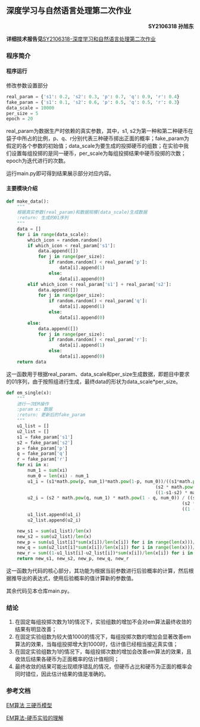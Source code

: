 ## 深度学习与自然语言处理第二次作业

<p align='right'> <strong>SY2106318 孙旭东 </strong></p>

**详细技术报告见**[SY2106318-深度学习和自然语言处理第二次作业](https://github.com/NSun-S/buaa_nlp_project2/raw/main/SY2106318-深度学习和自然语言处理第二次作业.pdf)

### 程序简介

#### 程序运行

修改参数设置部分

```python
real_param = {'s1': 0.2, 's2': 0.3, 'p': 0.7, 'q': 0.9, 'r': 0.4}
fake_param = {'s1': 0.1, 's2': 0.6, 'p': 0.5, 'q': 0.5, 'r': 0.3}
data_scale = 10000
per_size = 5
epoch = 20
```

real_param为数据生产时依赖的真实参数，其中，s1, s2为第一种和第二种硬币在袋子中所占的比例，p、q、r分别代表三种硬币掷出正面的概率；fake_param为假定的各个参数的初始值；data_scale为要生成的投掷硬币的组数；在实验中我们设置每组投掷的是同一硬币，per_scale为每组投掷结果中硬币投掷的次数；epoch为迭代进行的次数。

运行main.py即可得到结果展示部分对应内容。

#### 主要模块介绍

```python
def make_data():
    """
    根据真实参数(real_param)和数据规模(data_scale)生成数据
    :return: 生成的01序列
    """
    data = []
    for i in range(data_scale):
        which_icon = random.random()
        if which_icon < real_param['s1']:
            data.append([])
            for j in range(per_size):
                if random.random() < real_param['p']:
                    data[i].append(1)
                else:
                    data[i].append(0)
        elif which_icon < real_param['s1'] + real_param['s2']:
            data.append([])
            for j in range(per_size):
                if random.random() < real_param['q']:
                    data[i].append(1)
                else:
                    data[i].append(0)
        else:
            data.append([])
            for j in range(per_size):
                if random.random() < real_param['r']:
                    data[i].append(1)
                else:
                    data[i].append(0)
    return data
```

这一函数用于根据real_param、data_scale和per_size生成数据，即题目中要求的01序列，由于按照组进行生成，最终data的形状为data_scale*per_size。

```python
def em_single(x):
    """
    进行一次EM操作
    :param x: 数据
    :return: 更新后的fake_param
    """
    u1_list = []
    u2_list = []
    s1 = fake_param['s1']
    s2 = fake_param['s2']
    p = fake_param['p']
    q = fake_param['q']
    r = fake_param['r']
    for xi in x:
        num_1 = sum(xi)
        num_0 = len(xi) - num_1
        u1_i = (s1*math.pow(p, num_1)*math.pow(1-p, num_0))/((s1*math.pow(p, num_1)*math.pow(1-p, num_0)) +
                                                        (s2 * math.pow(q, num_1) * math.pow(1 - q, num_0)) +
                                                        ((1-s1-s2) * math.pow(r, num_1) * math.pow(1 - r, num_0)))
        u2_i = (s2 * math.pow(q, num_1) * math.pow(1 - q, num_0)) / ((s1 * math.pow(p, num_1) * math.pow(1 - p, num_0)) +
                                                                  (s2 * math.pow(q, num_1) * math.pow(1 - q, num_0)) +
                                                                  ((1 - s1 - s2) * math.pow(r, num_1) * math.pow(1 - r,num_0)))
        u1_list.append(u1_i)
        u2_list.append(u2_i)

    new_s1 = sum(u1_list)/len(x)
    new_s2 = sum(u2_list)/len(x)
    new_p = sum(u1_list[i]*sum(x[i])/len(x[i]) for i in range(len(x)))/sum(u1_list)
    new_q = sum(u2_list[i]*sum(x[i])/len(x[i]) for i in range(len(x)))/sum(u2_list)
    new_r = sum((1-u1_list[i]-u2_list[i])*sum(x[i])/len(x[i]) for i in range(len(x)))/sum((1-u1_list[i]-u2_list[i]) for i in range(len(x)))
    return new_s1, new_s2, new_p, new_q, new_r
```

这一函数为代码的核心部分，其功能为根据当前参数进行后验概率的计算，然后根据推导出的表达式，使用后验概率的值计算新的参数值。

其余代码见本仓库main.py。

### 结论

1. 在固定每组投掷次数为1的情况下，实验组数的增加不会对em算法最终收敛的结果有明显改善；
2. 在固定实验组数为较大值1000的情况下，每组投掷次数的增加会显著改善em算法的效果，当每组投掷增大到1000时，估计值已经相当接近真实值；
3. 在固定实验组数为1的情况下，每组投掷次数的增加会改善em算法的效果，且收敛后结果各硬币为正面概率的估计值相同；
4. 最终收敛的结果可能出现顺序错乱的情况，但硬币占比和硬币为正面的概率会同时错位，因此估计结果的值是准确的。

### 参考文档

[EM算法 三硬币模型](https://www.cnblogs.com/huangshansan/p/10588318.html)

[EM算法-硬币实验的理解](https://blog.csdn.net/hunk954/article/details/103309468)